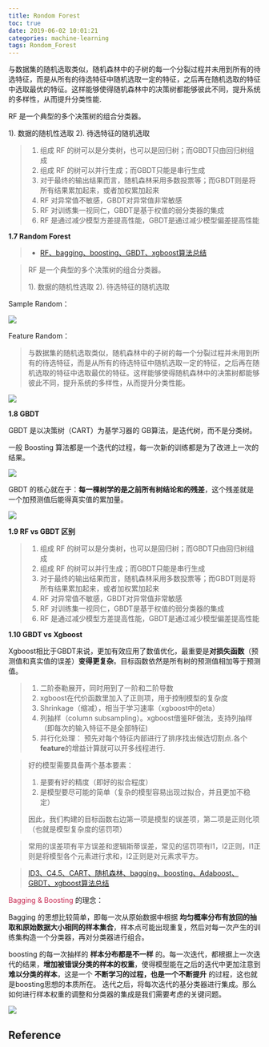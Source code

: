 ```yaml
---
title: Rondom Forest
toc: true
date: 2019-06-02 10:01:21
categories: machine-learning
tags: Rondom_Forest
---
```


<!--<a href="/2019/06/02/ml/Random_Forest/" target="_self" style="display:block; margin:0 auto; background:url('/images/ml/rf/random_forest-1.jpg') no-repeat 0 0 / contain; height:300px; width:700px;"></a>-->

与数据集的随机选取类似，随机森林中的子树的每一个分裂过程并未用到所有的待选特征，而是从所有的待选特征中随机选取一定的特征，之后再在随机选取的特征中选取最优的特征。这样能够使得随机森林中的决策树都能够彼此不同，提升系统的多样性，从而提升分类性能.

<!-- more -->


RF 是一个典型的多个决策树的组合分类器。

1). 数据的随机性选取
2). 待选特征的随机选取

> 1. 组成 RF 的树可以是分类树，也可以是回归树；而GBDT只由回归树组成
> 2. 组成 RF 的树可以并行生成；而GBDT只能是串行生成
> 3. 对于最终的输出结果而言，随机森林采用多数投票等；而GBDT则是将所有结果累加起来，或者加权累加起来
> 4. RF 对异常值不敏感，GBDT对异常值非常敏感
> 5. RF 对训练集一视同仁，GBDT是基于权值的弱分类器的集成
> 6. RF 是通过减少模型方差提高性能，GBDT是通过减少模型偏差提高性能

**1.7 Random Forest**

> - [RF、bagging、boosting、GBDT、xgboost算法总结][7.1]

> RF 是一个典型的多个决策树的组合分类器。
> 
> 1). 数据的随机性选取
> 2). 待选特征的随机选取

Sample Random： 

![](https://pic1.zhimg.com/80/v2-a1c3ce43528dbc274be8952c06d2b9b4_hd.jpg)

Feature Random：

> 与数据集的随机选取类似，随机森林中的子树的每一个分裂过程并未用到所有的待选特征，而是从所有的待选特征中随机选取一定的特征，之后再在随机选取的特征中选取最优的特征。这样能够使得随机森林中的决策树都能够彼此不同，提升系统的多样性，从而提升分类性能。

![](https://pic1.zhimg.com/80/v2-569009cc3ccd3e9922b77c1e4cbf4ca0_hd.jpg)

[7.1]: https://zhuanlan.zhihu.com/p/34534004

**1.8 GBDT**

GBDT 是以决策树（CART）为基学习器的 GB算法，是迭代树，而不是分类树。

一般 Boosting 算法都是一个迭代的过程，每一次新的训练都是为了改进上一次的结果。

![](https://pic2.zhimg.com/80/v2-4713a5b63da71ef5afba3fcd3a65299d_hd.jpg)

GBDT 的核心就在于：**每一棵树学的是之前所有树结论和的残差**，这个残差就是一个加预测值后能得真实值的累加量。

![](https://pic3.zhimg.com/80/v2-a384924b89b1bdd581cef7d75b56e226_hd.jpg)

**1.9 RF vs GBDT 区别**

> 1. 组成 RF 的树可以是分类树，也可以是回归树；而GBDT只由回归树组成 
> 2. 组成 RF 的树可以并行生成；而GBDT只能是串行生成 
> 3. 对于最终的输出结果而言，随机森林采用多数投票等；而GBDT则是将所有结果累加起来，或者加权累加起来 
> 4. RF 对异常值不敏感，GBDT对异常值非常敏感 
> 5. RF 对训练集一视同仁，GBDT是基于权值的弱分类器的集成 
> 6. RF 是通过减少模型方差提高性能，GBDT是通过减少模型偏差提高性能

**1.10 GBDT vs Xgboost**

Xgboost相比于GBDT来说，更加有效应用了数值优化，最重要是**对损失函数**（预测值和真实值的误差）**变得更复杂**。目标函数依然是所有树的预测值相加等于预测值。

> 1. 二阶泰勒展开，同时用到了一阶和二阶导数
> 2. xgboost在代价函数里加入了正则项，用于控制模型的复杂度
> 3. Shrinkage（缩减），相当于学习速率（xgboost中的eta）
> 4. 列抽样（column subsampling）。xgboost借鉴RF做法，支持列抽样（即每次的输入特征不是全部特征)
> 5. 并行化处理： 预先对每个特征内部进行了排序找出候选切割点.各个**feature**的增益计算就可以开多线程进行.

<!--![](https://pic2.zhimg.com/80/v2-1c0706e463f78b6036b3923048ac9149_hd.jpg)-->

> 好的模型需要具备两个基本要素：
>
> 1. 是要有好的精度（即好的拟合程度）
> 2. 是模型要尽可能的简单（复杂的模型容易出现过拟合，并且更加不稳定）
>
> 因此，我们构建的目标函数右边第一项是模型的误差项，第二项是正则化项（也就是模型复杂度的惩罚项）

> 常用的误差项有平方误差和逻辑斯蒂误差，常见的惩罚项有l1，l2正则，l1正则是将模型各个元素进行求和，l2正则是对元素求平方。

> [ID3、C4.5、CART、随机森林、bagging、boosting、Adaboost、GBDT、xgboost算法总结](https://zhuanlan.zhihu.com/p/34534004)

<font color=#c7254e>Bagging & Boosting</font> 的理念：

Bagging 的思想比较简单，即每一次从原始数据中根据 **均匀概率分布有放回的抽取和原始数据大小相同的样本集合**，样本点可能出现重复，然后对每一次产生的训练集构造一个分类器，再对分类器进行组合。

boosting 的每一次抽样的 **样本分布都是不一样** 的。每一次迭代，都根据上一次迭代的结果，**增加被错误分类的样本的权重**，使得模型能在之后的迭代中更加注意到 **难以分类的样本**，这是一个 **不断学习的过程，也是一个不断提升** 的过程，这也就是boosting思想的本质所在。 迭代之后，将每次迭代的基分类器进行集成。那么如何进行样本权重的调整和分类器的集成是我们需要考虑的关键问题。

![](https://pic4.zhimg.com/80/v2-aca3644ddd56abe1e47c0f45601587c3_hd.jpg)


## Reference 